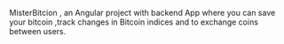  MisterBitcion , an Angular project with backend
App where you can save your bitcoin ,track changes in Bitcoin indices and to exchange coins between users.
